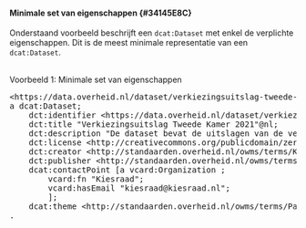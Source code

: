 #### Minimale set van eigenschappen {#34145E8C}
Onderstaand voorbeeld beschrijft een <code>dcat:Dataset</code> met enkel de verplichte eigenschappen. Dit is de meest minimale representatie van een <code>dcat:Dataset</code>.
<br/>
<br/>
<aside class='example'><p class='space-after' id='5F0114C7'>Voorbeeld 1: Minimale set van eigenschappen<pre class="text">&lt;https:∕∕data.overheid.nl∕dataset∕verkiezingsuitslag-tweede-kamer-2021&gt;
a dcat:Dataset;
    dct:identifier &lt;https://data.overheid.nl/dataset/verkiezingsuitslag-tweede-kamer-2021&gt;;
    dct:title "Verkiezingsuitslag Tweede Kamer 2021"@nl;
    dct:description "De dataset bevat de uitslagen van de verkiezing voor de Tweede Kamer van 17 maart 2021. De data is beschikbaar gesteld in EML formaat. De Kiesraad biedt geen ondersteuning voor het gebruik van het formaat. Bestemmingspagina: https://www.kiesraad.nl/verkiezingen/osv-en-eml/eml-standaard"@nl;
    dct:license &lt;http://creativecommons.org/publicdomain/zero/1.0/deed.nl&gt;;
    dct:creator &lt;http://standaarden.overheid.nl/owms/terms/Kiesraad&gt;;
    dct:publisher &lt;http://standaarden.overheid.nl/owms/terms/Kiesraad&gt;;
    dcat:contactPoint [a vcard:Organization ;
        vcard:fn "Kiesraad";
        vcard:hasEmail "kiesraad@kiesraad.nl";
        ];
    dcat:theme &lt;http://standaarden.overheid.nl/owms/terms/Parlement&gt;;
.
</pre>

</aside>

